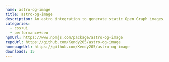 ```yaml
---
name: astro-og-image
title: astro-og-image
description: An astro integration to generate static Open Graph images, at build time
categories:
  - css+ui
  - performance+seo
npmUrl: https://www.npmjs.com/package/astro-og-image
repoUrl: https://github.com/Kendy205/astro-og-image
homepageUrl: https://github.com/Kendy205/astro-og-image
downloads: 15
---
```


